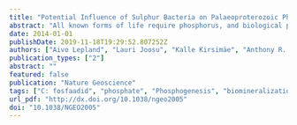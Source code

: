 ```yaml
---
title: "Potential Influence of Sulphur Bacteria on Palaeoproterozoic Phosphogenesis"
abstract: "All known forms of life require phosphorus, and biological processes strongly influence the global phosphorus cycle1. Although the record of life on Earth extends back to 3.8 billion years ago2 and the advent of biological phosphate processing can be tracked to at least 3.5 billion years ago3, the earliest known P-rich deposits appeared only 2 billion years ago4,5. The onset of P deposition has been attributed to the rise of atmospheric oxygen 2.4–2.3 billion years ago and the related profound biogeochemical shifts6,7,8,9, which increased the riverine input of phosphate to the ocean and boosted biological productivity and phosphogenesis5,10. However, the P-rich deposits post-date the rise of oxygen by about 300 million years. Here we use microfabric, trace element and carbon isotope analyses to assess the environmental setting and redox conditions of the 2-billion-year-old P-rich deposits of the vent- or seep-influenced Zaonega Formation, northwest Russia. We identify phosphatized microorganism fossils that resemble modern methanotrophic archaea and sulphur-oxidizing bacteria, analogous to organisms found in modern seep settings and upwelling zones with a sharp redoxcline11,12. We therefore propose that the P-rich deposits in the Zaonega Formation were formed by phosphogenesis mediated by sulphur bacteria, similar to modern sites13, and by the precipitation of calcium phosphate minerals on microbial templates during early diagenesis."
date: 2014-01-01
publishDate: 2019-11-18T19:29:52.807252Z
authors: ["Aivo Lepland", "Lauri Joosu", "Kalle Kirsimäe", "Anthony R. Prave", "Alexander E. Romashkin", "Alenka E. Črne", "Adam P. Martin", "Anthony E. Fallick", "Peeter Somelar", "Kärt Üpraus", "Kaarel Mänd", "Nick M. W. Roberts", "Mark A. van Zuilen", "Richard Wirth", "Anja Schreiber"]
publication_types: ["2"]
abstract: ""
featured: false
publication: "Nature Geoscience"
tags: ["C: fosfaadid", "phosphate", "Phosphogenesis", "biomineralization", "C: Biomineralisatsioon", "C: metanotroofid", "C: shungiit", "C: sügiskool 2014", "C: sulfobakterid", "metanotrophs", "microbes", "microfossils", "Phosphorite", "shungite", "sulphur bacteria"]
url_pdf: "http://dx.doi.org/10.1038/ngeo2005"
doi: "10.1038/NGEO2005"
---
```


